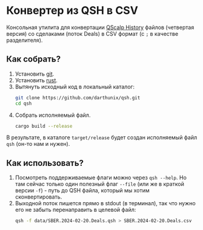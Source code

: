 # Конвертер из QSH в CSV

Консольная утилита для конвертации [QScalp History](https://www.qscalp.ru/qsh-service) файлов (четвертая версия) со сделаками (поток Deals) в CSV формат (с `;` в качестве разделителя).

## Как собрать?

1. Установить [git](https://git-scm.com/book/ru/v2/%D0%92%D0%B2%D0%B5%D0%B4%D0%B5%D0%BD%D0%B8%D0%B5-%D0%A3%D1%81%D1%82%D0%B0%D0%BD%D0%BE%D0%B2%D0%BA%D0%B0-Git).
1. Установить [rust](https://www.rust-lang.org/tools/install).
1. Вытянуть исходный код в локальный каталог:
   ```sh
   git clone https://github.com/darthunix/qsh.git
   cd qsh
   ```
1. Собрать исполняемый файл.
   ```sh
   cargo build --release
   ```

В результате, в каталоге `target/release` будет создан исполняемый файл `qsh` (он-то нам и нужен).

## Как использовать?

1. Посмотреть поддерживаемые флаги можно через `qsh --help`. Но там сейчас только один полезный флаг `--file` (или же в краткой версии `-f`) - путь до QSH файла,
   который мы хотим сконвертировать.
1. Выходной поток пишется прямо в stdout (в терминал), так что нужно его не забыть перенаправить в целевой файл:
   ```sh
   qsh -f data/SBER.2024-02-20.Deals.qsh > SBER.2024-02-20.Deals.csv
   ```
